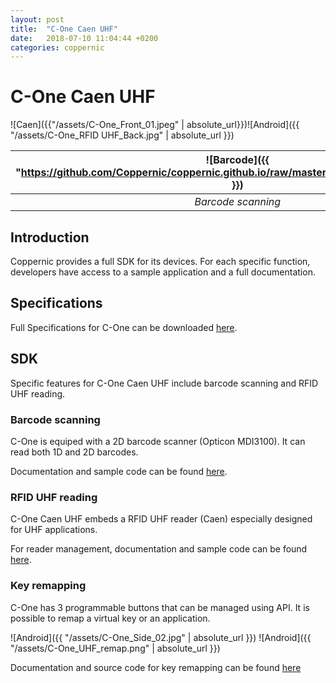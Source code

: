 ```yaml
---
layout: post
title:  "C-One Caen UHF"
date:   2018-07-10 11:04:44 +0200
categories: coppernic
---
```


C-One Caen UHF
==============

![Caen]({{"/assets/C-One_Front_01.jpeg" | absolute_url}})![Android]({{ "/assets/C-One_RFID UHF_Back.jpg" | absolute_url }})

|![Barcode]({{ "https://github.com/Coppernic/coppernic.github.io/raw/master/assets/barcode_blue.png" }})| ![RFID]({{ "https://github.com/Coppernic/coppernic.github.io/raw/master/assets/rfid_blue.png"}}) | ![Android]({{ "https://github.com/Coppernic/coppernic.github.io/raw/master/assets/android_blue.png"}}) |
|:---:|:---:|:---:|
|*Barcode scanning*|*RFID UHF*|*Key remapping*|

Introduction
------------

Coppernic provides a full SDK for its devices. For each specific function, developers have access to a sample application and a full documentation.

Specifications
--------------

Full Specifications for C-One can be downloaded [here](https://www.coppernic.fr/wp-content/uploads/Documentation/C-one/specification-c-one-fr.pdf).

SDK
---

Specific features for C-One Caen UHF include barcode scanning and RFID UHF reading.


### Barcode scanning

C-One is equiped with a 2D barcode scanner (Opticon MDI3100). It can read both 1D and 2D barcodes.

Documentation and sample code can be found [here](https://github.com/Coppernic/ScanSample).


### RFID UHF reading

C-One Caen UHF embeds a RFID UHF reader (Caen) especially designed for UHF applications.

For reader management, documentation and sample code can be found  [here](https://github.com/Coppernic/CaenUhfSample).


### Key remapping

C-One has 3 programmable buttons that can be managed using API. It is possible to remap a virtual key or an application.

![Android]({{ "/assets/C-One_Side_02.jpg" | absolute_url }}) ![Android]({{ "/assets/C-One_UHF_remap.png" | absolute_url }})

Documentation and source code for key remapping can be found [here](https://github.com/Coppernic/KeyRemappingSample)
